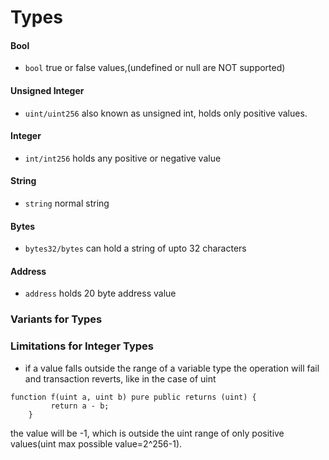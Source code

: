 # Types

#### Bool
- `bool` true or false values,(undefined or null are NOT supported)
#### Unsigned Integer
- `uint/uint256` also known as unsigned int, holds only positive values.
#### Integer
- `int/int256` holds any positive or negative value
#### String
- `string` normal string
#### Bytes
- `bytes32/bytes` can hold a string of upto 32 characters
#### Address
- `address` holds 20 byte address value

### Variants for Types


### Limitations for Integer Types
- if a value falls outside the range of a variable type the operation will fail and transaction reverts, like in the case of uint
```shell
function f(uint a, uint b) pure public returns (uint) {
         return a - b; 
    }
```
the value will be -1, which is outside the uint range of only positive values(uint max possible value=2^256-1).
